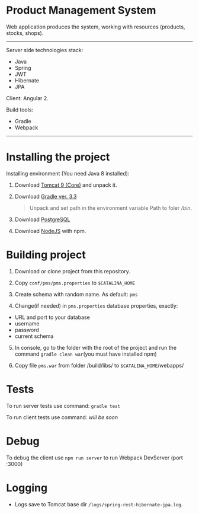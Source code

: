 Product Management System
=========================
Web application produces the system, working with resources (products, stocks, shops).

***

Server side technologies stack: 
- Java
- Spring
- JWT
- Hibernate
- JPA

Client: Angular 2.

Build tools: 
- Gradle
- Webpack

***

Installing the project
===================================
Installing environment (You need Java 8 installed):

1. Download [Tomcat 9 (Core)](http://tomcat.apache.org/download-90.cgi) and unpack it.

2. Download [Gradle ver. 3.3](https://gradle.org/install#manually)
    >Unpack and set path in the environment variable Path to foler */bin*.
 
3. Download [PostgreSQL](https://www.postgresql.org/download/windows/)

4. Download [NodeJS](https://nodejs.org/en/download/) with npm.

Building project
================
1. Download or clone project from this repository.

2. Copy `conf/pms/pms.properties` to `$CATALINA_HOME`

3. Create schema with random name. As default: `pms`

4. Change(if needed) in `pms.properties` database properties, exactly:
 - URL and port to your database
 - username
 - password
 - current schema

5. In console, go to the folder with the root of the project and run the command `gradle clean war`(you must have installed npm)

6. Copy file `pms.war` from folder /build/libs/ to `$CATALINA_HOME`/webapps/

Tests
=====
To run server tests use command: `gradle test`

To run client tests use command: *will be soon*

Debug
=====
To debug the client use `npm run server` to run Webpack DevServer (port :3000)

Logging
=======
* Logs save to Tomcat base dir `/logs/spring-rest-hibernate-jpa.log`.